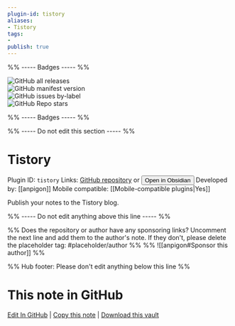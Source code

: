 ```yaml
---
plugin-id: tistory
aliases:
- Tistory
tags: 
- 
publish: true
---
```


%% ----- Badges ----- %%

![GitHub all releases](https://img.shields.io/github/downloads/anpigon/obsidian-tistory-plugin/total?color=573E7A&logo=github&style=for-the-badge)   
![GitHub manifest version](https://img.shields.io/github/manifest-json/v/anpigon/obsidian-tistory-plugin?color=573E7A&logo=github&style=for-the-badge)   
![GitHub issues by-label](https://img.shields.io/github/issues/anpigon/obsidian-tistory-plugin/help%20wanted?color=573E7A&logo=github&style=for-the-badge)   
![GitHub Repo stars](https://img.shields.io/github/stars/anpigon/obsidian-tistory-plugin?color=573E7A&logo=github&style=for-the-badge)

%% ----- Badges ----- %%

%% ----- Do not edit this section ----- %%

# Tistory

Plugin ID: `tistory`
Links: [GitHub repository](https://github.com/anpigon/obsidian-tistory-plugin) or [<button id=HH>Open in Obsidian</button>](obsidian://show-plugin?id=tistory)
Developed by: [[anpigon]]
Mobile compatible: [[Mobile-compatible plugins|Yes]]

Publish your notes to the Tistory blog.

%% ----- Do not edit anything above this line ----- %% 

%% Does the repository or author have any sponsoring links? Uncomment the next line and add them to the author's note. If they don't, please delete the placeholder tag: #placeholder/author %%
%% ![[anpigon#Sponsor this author]] %%

%% Hub footer: Please don't edit anything below this line %%

# This note in GitHub

<span class="git-footer">[Edit In GitHub](https://github.dev/obsidian-community/obsidian-hub/blob/main/02%20-%20Community%20Expansions/02.05%20All%20Community%20Expansions/Plugins/tistory.md "git-hub-edit-note") | [Copy this note](https://raw.githubusercontent.com/obsidian-community/obsidian-hub/main/02%20-%20Community%20Expansions/02.05%20All%20Community%20Expansions/Plugins/tistory.md "git-hub-copy-note") | [Download this vault](https://github.com/obsidian-community/obsidian-hub/archive/refs/heads/main.zip "git-hub-download-vault") </span>
